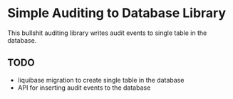 # Simple Auditing to Database Library

This bullshit auditing library writes audit events to single table in the 
database.

## TODO

- liquibase migration to create single table in the database
- API for inserting audit events to the database
